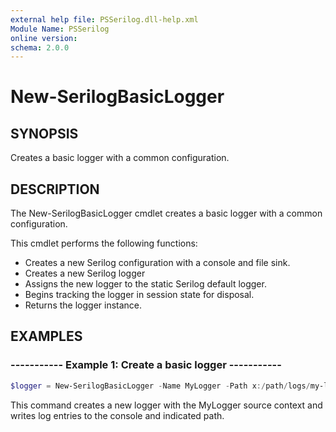```yaml
---
external help file: PSSerilog.dll-help.xml
Module Name: PSSerilog
online version:
schema: 2.0.0
---
```


# New-SerilogBasicLogger

## SYNOPSIS

Creates a basic logger with a common configuration.

## DESCRIPTION

The New-SerilogBasicLogger cmdlet creates a basic logger with a common configuration.

This cmdlet performs the following functions:

  * Creates a new Serilog configuration with a console and file sink.
  * Creates a new Serilog logger
  * Assigns the new logger to the static Serilog default logger.
  * Begins tracking the logger in session state for disposal.
  * Returns the logger instance.

## EXAMPLES

### ----------- Example 1: Create a basic logger -----------

```powershell
$logger = New-SerilogBasicLogger -Name MyLogger -Path x:/path/logs/my-logger.log
```

This command creates a new logger with the MyLogger source context and writes log entries to the console and indicated path.